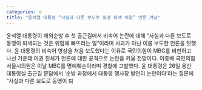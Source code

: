 ```yaml
---
categories: e
title: "윤석열 대통령 “사실과 다른 보도로 동맹 퇴색 위험” 언론 겨냥"
---
```

윤석열 대통령이 해외순방 후 첫 출근길에서 비속어 논란에 대해 “사실과 다른 보도로 동맹이 퇴색되는 것은 위험에 빠뜨리는 일”이라며 사과가 아닌 이를 보도한 언론을 탓했다. 윤 대통령의 비속어 영상을 처음 보도했다는 이유로 국민의힘이 MBC를 비판하고 나선 가운데 여권 전체가 언론에 대한 공격으로 논란을 키울 전망이다. 이종배 국민의힘 서울시의원은 이날 MBC를 명예훼손이라며 경찰에 고발했다. 윤 대통령은 26일 용산 대통령실 출근길 문답에서 ‘순방 과정에서 대통령 행사장 발언이 논란이다’라는 질문에 “사실과 다른 보도로 동맹이 퇴